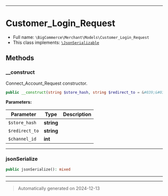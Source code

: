 ***

# Customer_Login_Request





* Full name: `\BigCommerce\Merchant\Models\Customer_Login_Request`
* This class implements:
[`\JsonSerializable`](./classes/JsonSerializable.md)




## Methods


### __construct

Connect_Account_Request constructor.

```php
public __construct(string $store_hash, string $redirect_to = &#039;&#039;, int $channel_id): mixed
```








**Parameters:**

| Parameter | Type | Description |
|-----------|------|-------------|
| `$store_hash` | **string** |  |
| `$redirect_to` | **string** |  |
| `$channel_id` | **int** |  |





***

### jsonSerialize



```php
public jsonSerialize(): mixed
```












***


***
> Automatically generated on 2024-12-13
